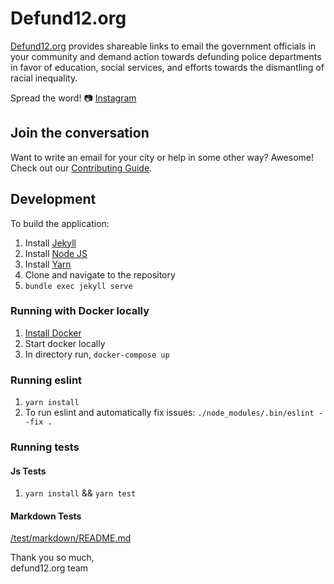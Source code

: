 # Defund12.org

[Defund12.org](https://defund12.org/) provides shareable links to email the government officials in your community and demand action towards defunding police departments in favor of education, social services, and efforts towards the dismantling of racial inequality.

Spread the word!
📷 [Instagram](https://www.instagram.com/defund12)

## Join the conversation

Want to write an email for your city or help in some other way? Awesome! Check out our [Contributing Guide](CONTRIBUTING.md).

## Development

To build the application:

1. Install [Jekyll](https://jekyllrb.com/docs/installation/)
2. Install [Node JS](https://nodejs.org/en/download/)
3. Install [Yarn](https://classic.yarnpkg.com/en/docs/install)
4. Clone and navigate to the repository
5. `bundle exec jekyll serve`

### Running with Docker locally

1. [Install Docker](https://docs.docker.com/get-docker/)
2. Start docker locally
3. In directory run, `docker-compose up`

### Running eslint

1. `yarn install`
2. To run eslint and automatically fix issues:
   `./node_modules/.bin/eslint --fix .`

### Running tests

#### Js Tests
1. `yarn install` && `yarn test`

#### Markdown Tests
[/test/markdown/README.md](./test/markdown/README.md)

Thank you so much,\
defund12.org team
